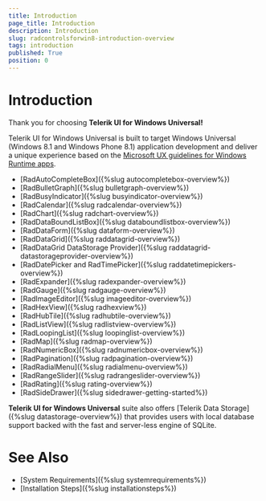 ```yaml
---
title: Introduction
page_title: Introduction
description: Introduction
slug: radcontrolsforwin8-introduction-overview
tags: introduction
published: True
position: 0
---
```


# Introduction

Thank you for choosing **Telerik UI for Windows Universal!**

Telerik UI for Windows Universal is built to target Windows Universal (Windows 8.1 and Windows Phone 8.1) application development and deliver a unique experience based on the [Microsoft UX guidelines for Windows Runtime apps](http://msdn.microsoft.com/en-us/library/windows/apps/hh465424.aspx).  

* [RadAutoCompleteBox]({%slug autocompletebox-overview%}) 
* [RadBulletGraph]({%slug bulletgraph-overview%})
* [RadBusyIndicator]({%slug busyindicator-overview%})
* [RadCalendar]({%slug radcalendar-overview%})
* [RadChart]({%slug radchart-overview%})
* [RadDataBoundListBox]({%slug databoundlistbox-overview%})
* [RadDataForm]({%slug dataform-overview%})
* [RadDataGrid]({%slug raddatagrid-overview%})
* [RadDataGrid DataStorage Provider]({%slug raddatagrid-datastorageprovider-overview%})
* [RadDatePicker and RadTimePicker]({%slug raddatetimepickers-overview%})
* [RadExpander]({%slug radexpander-overview%})
* [RadGauge]({%slug radgauge-overview%})
* [RadImageEditor]({%slug imageeditor-overview%})
* [RadHexView]({%slug radhexview%})
* [RadHubTile]({%slug radhubtile-overview%})
* [RadListView]({%slug radlistview-overview%})
* [RadLoopingList]({%slug loopinglist-overview%})
* [RadMap]({%slug radmap-overview%})
* [RadNumericBox]({%slug radnumericbox-overview%})
* [RadPagination]({%slug radpagination-overview%})
* [RadRadialMenu]({%slug radialmenu-overview%})
* [RadRangeSlider]({%slug radrangeslider-overview%})
* [RadRating]({%slug rating-overview%})
* [RadSideDrawer]({%slug sidedrawer-getting-started%})
            
**Telerik UI for Windows Universal** suite also offers [Telerik Data Storage]({%slug datastorage-overview%}) that provides users with local database support backed with the fast and server-less engine of SQLite.
        
# See Also

 * [System Requirements]({%slug systemrequirements%})
 * [Installation Steps]({%slug installationsteps%})
